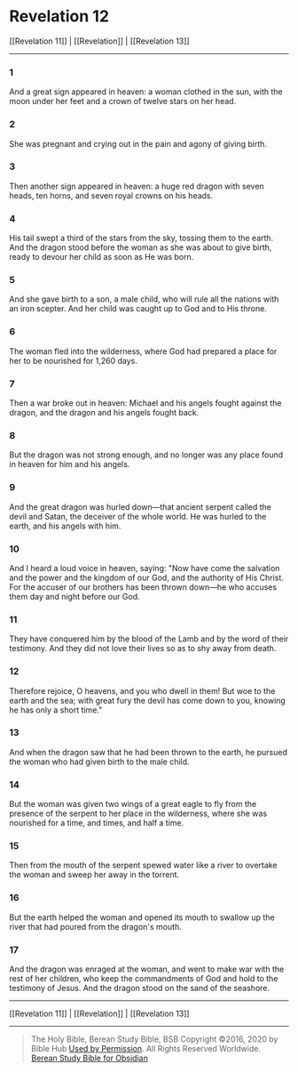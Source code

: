 # Revelation 12

[[Revelation 11]] | [[Revelation]] | [[Revelation 13]]

---

### 1
And a great sign appeared in heaven: a woman clothed in the sun, with the moon under her feet and a crown of twelve stars on her head.

### 2
She was pregnant and crying out in the pain and agony of giving birth.

### 3
Then another sign appeared in heaven: a huge red dragon with seven heads, ten horns, and seven royal crowns on his heads.

### 4
His tail swept a third of the stars from the sky, tossing them to the earth. And the dragon stood before the woman as she was about to give birth, ready to devour her child as soon as He was born.

### 5
And she gave birth to a son, a male child, who will rule all the nations with an iron scepter. And her child was caught up to God and to His throne.

### 6
The woman fled into the wilderness, where God had prepared a place for her to be nourished for 1,260 days.

### 7
Then a war broke out in heaven: Michael and his angels fought against the dragon, and the dragon and his angels fought back.

### 8
But the dragon was not strong enough, and no longer was any place found in heaven for him and his angels.

### 9
And the great dragon was hurled down—that ancient serpent called the devil and Satan, the deceiver of the whole world. He was hurled to the earth, and his angels with him.

### 10
And I heard a loud voice in heaven, saying: "Now have come the salvation and the power and the kingdom of our God, and the authority of His Christ. For the accuser of our brothers has been thrown down—he who accuses them day and night before our God.

### 11
They have conquered him by the blood of the Lamb and by the word of their testimony. And they did not love their lives so as to shy away from death.

### 12
Therefore rejoice, O heavens, and you who dwell in them! But woe to the earth and the sea; with great fury the devil has come down to you, knowing he has only a short time."

### 13
And when the dragon saw that he had been thrown to the earth, he pursued the woman who had given birth to the male child.

### 14
But the woman was given two wings of a great eagle to fly from the presence of the serpent to her place in the wilderness, where she was nourished for a time, and times, and half a time.

### 15
Then from the mouth of the serpent spewed water like a river to overtake the woman and sweep her away in the torrent.

### 16
But the earth helped the woman and opened its mouth to swallow up the river that had poured from the dragon's mouth.

### 17
And the dragon was enraged at the woman, and went to make war with the rest of her children, who keep the commandments of God and hold to the testimony of Jesus. And the dragon stood on the sand of the seashore.

---

[[Revelation 11]] | [[Revelation]] | [[Revelation 13]]

---

> The Holy Bible, Berean Study Bible, BSB
> Copyright &copy;2016, 2020 by Bible Hub
> [Used by Permission](https://berean.bible/terms.htm). All Rights Reserved Worldwide.
> [Berean Study Bible for Obsidian](https://github.com/gapmiss/berean-study-bible-for-obsidian)</small>

